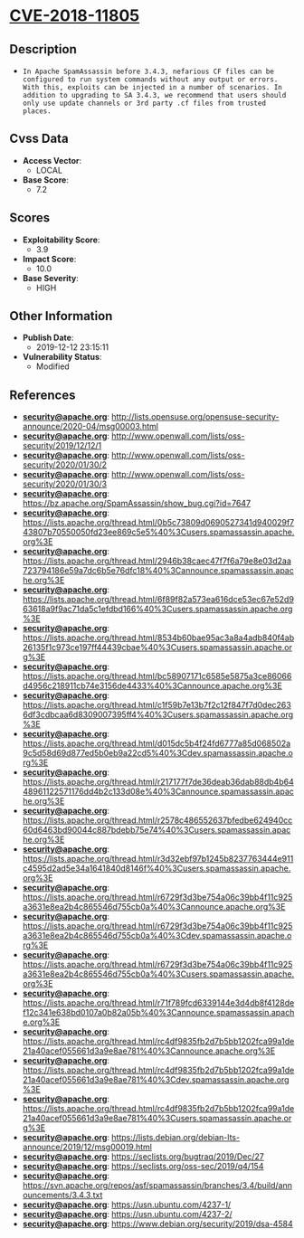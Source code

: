 
# [CVE-2018-11805](https://cve.mitre.org/cgi-bin/cvename.cgi?name=CVE-2018-11805)

## Description

- `In Apache SpamAssassin before 3.4.3, nefarious CF files can be configured to run system commands without any output or errors. With this, exploits can be injected in a number of scenarios. In addition to upgrading to SA 3.4.3, we recommend that users should only use update channels or 3rd party .cf files from trusted places.`

## Cvss Data

- **Access Vector**:
  - LOCAL
- **Base Score**:
  - 7.2

## Scores

- **Exploitability Score**:
  - 3.9
- **Impact Score**:
  - 10.0
- **Base Severity**:
  - HIGH

## Other Information

- **Publish Date**:
  - 2019-12-12 23:15:11
- **Vulnerability Status**:
  - Modified

## References

- **security@apache.org**: http://lists.opensuse.org/opensuse-security-announce/2020-04/msg00003.html
- **security@apache.org**: http://www.openwall.com/lists/oss-security/2019/12/12/1
- **security@apache.org**: http://www.openwall.com/lists/oss-security/2020/01/30/2
- **security@apache.org**: http://www.openwall.com/lists/oss-security/2020/01/30/3
- **security@apache.org**: https://bz.apache.org/SpamAssassin/show_bug.cgi?id=7647
- **security@apache.org**: https://lists.apache.org/thread.html/0b5c73809d0690527341d940029f743807b70550050fd23ee869c5e5%40%3Cusers.spamassassin.apache.org%3E
- **security@apache.org**: https://lists.apache.org/thread.html/2946b38caec47f7f6a79e8e03d2aa723794186e59a7dc6b5e76dfc18%40%3Cannounce.spamassassin.apache.org%3E
- **security@apache.org**: https://lists.apache.org/thread.html/6f89f82a573ea616dce53ec67e52d963618a9f9ac71da5c1efdbd166%40%3Cusers.spamassassin.apache.org%3E
- **security@apache.org**: https://lists.apache.org/thread.html/8534b60bae95ac3a8a4adb840f4ab26135f1c973ce197ff44439cbae%40%3Cusers.spamassassin.apache.org%3E
- **security@apache.org**: https://lists.apache.org/thread.html/bc58907171c6585e5875a3ce86066d4956c218911cb74e3156de4433%40%3Cannounce.apache.org%3E
- **security@apache.org**: https://lists.apache.org/thread.html/c1f59b7e13b7f2c12f847f7d0dec2636df3cdbcaa6d8309007395ff4%40%3Cusers.spamassassin.apache.org%3E
- **security@apache.org**: https://lists.apache.org/thread.html/d015dc5b4f24fd6777a85d068502a9c5d58d69d877ed5b0eb9a22cd5%40%3Cdev.spamassassin.apache.org%3E
- **security@apache.org**: https://lists.apache.org/thread.html/r217177f7de36deab36dab88db4b6448961122571176dd4b2c133d08e%40%3Cannounce.spamassassin.apache.org%3E
- **security@apache.org**: https://lists.apache.org/thread.html/r2578c486552637bfedbe624940cc60d6463bd90044c887bdebb75e74%40%3Cusers.spamassassin.apache.org%3E
- **security@apache.org**: https://lists.apache.org/thread.html/r3d32ebf97b1245b8237763444e911c4595d2ad5e34a1641840d8146f%40%3Cusers.spamassassin.apache.org%3E
- **security@apache.org**: https://lists.apache.org/thread.html/r6729f3d3be754a06c39bb4f11c925a3631e8ea2b4c865546d755cb0a%40%3Cannounce.apache.org%3E
- **security@apache.org**: https://lists.apache.org/thread.html/r6729f3d3be754a06c39bb4f11c925a3631e8ea2b4c865546d755cb0a%40%3Cdev.spamassassin.apache.org%3E
- **security@apache.org**: https://lists.apache.org/thread.html/r6729f3d3be754a06c39bb4f11c925a3631e8ea2b4c865546d755cb0a%40%3Cusers.spamassassin.apache.org%3E
- **security@apache.org**: https://lists.apache.org/thread.html/r71f789fcd6339144e3d4db8f4128def12c341e638bd0107a0b82a05b%40%3Cannounce.spamassassin.apache.org%3E
- **security@apache.org**: https://lists.apache.org/thread.html/rc4df9835fb2d7b5bb1202fca99a1de21a40acef055661d3a9e8ae781%40%3Cannounce.apache.org%3E
- **security@apache.org**: https://lists.apache.org/thread.html/rc4df9835fb2d7b5bb1202fca99a1de21a40acef055661d3a9e8ae781%40%3Cdev.spamassassin.apache.org%3E
- **security@apache.org**: https://lists.apache.org/thread.html/rc4df9835fb2d7b5bb1202fca99a1de21a40acef055661d3a9e8ae781%40%3Cusers.spamassassin.apache.org%3E
- **security@apache.org**: https://lists.debian.org/debian-lts-announce/2019/12/msg00019.html
- **security@apache.org**: https://seclists.org/bugtraq/2019/Dec/27
- **security@apache.org**: https://seclists.org/oss-sec/2019/q4/154
- **security@apache.org**: https://svn.apache.org/repos/asf/spamassassin/branches/3.4/build/announcements/3.4.3.txt
- **security@apache.org**: https://usn.ubuntu.com/4237-1/
- **security@apache.org**: https://usn.ubuntu.com/4237-2/
- **security@apache.org**: https://www.debian.org/security/2019/dsa-4584
